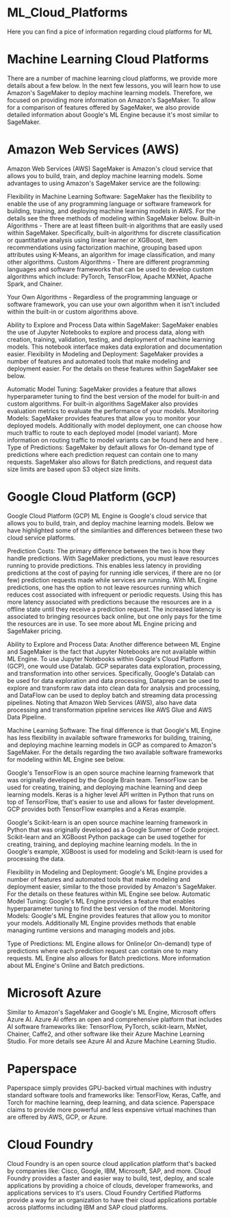 # ML_Cloud_Platforms
Here you can find a pice of information regarding cloud platforms for ML

# Machine Learning Cloud Platforms

There are a number of machine learning cloud platforms, we provide more details about a few below. In the next few lessons, you will learn how to use Amazon's SageMaker to deploy machine learning models. Therefore, we focused on providing more information on Amazon's SageMaker. To allow for a comparison of features offered by SageMaker, we also provide detailed information about Google's ML Engine because it's most similar to SageMaker.

# Amazon Web Services (AWS)
Amazon Web Services (AWS) SageMaker is Amazon's cloud service that allows you to build, train, and deploy machine learning models. Some advantages to using Amazon's SageMaker service are the following:

Flexibility in Machine Learning Software: SageMaker has the flexibility to enable the use of any programming language or software framework for building, training, and deploying machine learning models in AWS. For the details see the three methods of modeling within SageMaker below.
Built-in Algorithms - There are at least fifteen built-in algorithms that are easily used within SageMaker. Specifically, built-in algorithms for discrete classification or quantitative analysis using linear learner or XGBoost, item recommendations using factorization machine, grouping based upon attributes using K-Means, an algorithm for image classification, and many other algorithms.
Custom Algorithms - There are different programming languages and software frameworks that can be used to develop custom algorithms which include: PyTorch, TensorFlow, Apache MXNet, Apache Spark, and Chainer.

Your Own Algorithms - Regardless of the programming language or software framework, you can use your own algorithm when it isn't included within the built-in or custom algorithms above.

Ability to Explore and Process Data within SageMaker: SageMaker enables the use of Jupyter Notebooks to explore and process data, along with creation, training, validation, testing, and deployment of machine learning models. This notebook interface makes data exploration and documentation easier.
Flexibility in Modeling and Deployment: SageMaker provides a number of features and automated tools that make modeling and deployment easier. For the details on these features within SageMaker see below.

Automatic Model Tuning: SageMaker provides a feature that allows hyperparameter tuning to find the best version of the model for built-in and custom algorithms. For built-in algorithms SageMaker also provides evaluation metrics to evaluate the performance of your models.
Monitoring Models: SageMaker provides features that allow you to monitor your deployed models. Additionally with model deployment, one can choose how much traffic to route to each deployed model (model variant). More information on routing traffic to model variants can be found here and here .
Type of Predictions: SageMaker by default allows for On-demand type of predictions where each prediction request can contain one to many requests. SageMaker also allows for Batch predictions, and request data size limits are based upon S3 object size limits.

# Google Cloud Platform (GCP)

Google Cloud Platform (GCP) ML Engine is Google's cloud service that allows you to build, train, and deploy machine learning models. Below we have highlighted some of the similarities and differences between these two cloud service platforms.

Prediction Costs: The primary difference between the two is how they handle predictions. With SageMaker predictions, you must leave resources running to provide predictions. This enables less latency in providing predictions at the cost of paying for running idle services, if there are no (or few) prediction requests made while services are running. With ML Engine predictions, one has the option to not leave resources running which reduces cost associated with infrequent or periodic requests. Using this has more latency associated with predictions because the resources are in a offline state until they receive a prediction request. The increased latency is associated to bringing resources back online, but one only pays for the time the resources are in use. To see more about ML Engine pricing and SageMaker pricing.

Ability to Explore and Process Data: Another difference between ML Engine and SageMaker is the fact that Jupyter Notebooks are not available within ML Engine. To use Jupyter Notebooks within Google's Cloud Platform (GCP), one would use Datalab. GCP separates data exploration, processing, and transformation into other services. Specifically, Google's Datalab can be used for data exploration and data processing, Dataprep can be used to explore and transform raw data into clean data for analysis and processing, and DataFlow can be used to deploy batch and streaming data processing pipelines. Noting that Amazon Web Services (AWS), also have data processing and transformation pipeline services like AWS Glue and AWS Data Pipeline.

Machine Learning Software: The final difference is that Google's ML Engine has less flexibility in available software frameworks for building, training, and deploying machine learning models in GCP as compared to Amazon's SageMaker. For the details regarding the two available software frameworks for modeling within ML Engine see below.

Google's TensorFlow is an open source machine learning framework that was originally developed by the Google Brain team. TensorFlow can be used for creating, training, and deploying machine learning and deep learning models. Keras is a higher level API written in Python that runs on top of TensorFlow, that's easier to use and allows for faster development. GCP provides both TensorFlow examples and a Keras example.

Google's Scikit-learn is an open source machine learning framework in Python that was originally developed as a Google Summer of Code project. Scikit-learn and an XGBoost Python package can be used together for creating, training, and deploying machine learning models. In the in Google's example, XGBoost is used for modeling and Scikit-learn is used for processing the data.

Flexibility in Modeling and Deployment: Google's ML Engine provides a number of features and automated tools that make modeling and deployment easier, similar to the those provided by Amazon's SageMaker. For the details on these features within ML Engine see below.
Automatic Model Tuning: Google's ML Engine provides a feature that enables hyperparameter tuning to find the best version of the model.
Monitoring Models: Google's ML Engine provides features that allow you to monitor your models. Additionally ML Engine provides methods that enable managing runtime versions and managing models and jobs.

Type of Predictions: ML Engine allows for Online(or On-demand) type of predictions where each prediction request can contain one to many requests. ML Engine also allows for Batch predictions. More information about ML Engine's Online and Batch predictions.

# Microsoft Azure

Similar to Amazon's SageMaker and Google's ML Engine, Microsoft offers Azure AI. Azure AI offers an open and comprehensive platform that includes AI software frameworks like: TensorFlow, PyTorch, scikit-learn, MxNet, Chainer, Caffe2, and other software like their Azure Machine Learning Studio. For more details see Azure AI and Azure Machine Learning Studio.

# Paperspace
Paperspace simply provides GPU-backed virtual machines with industry standard software tools and frameworks like: TensorFlow, Keras, Caffe, and Torch for machine learning, deep learning, and data science. Paperspace claims to provide more powerful and less expensive virtual machines than are offered by AWS, GCP, or Azure.

# Cloud Foundry
Cloud Foundry is an open source cloud application platform that's backed by companies like: Cisco, Google, IBM, Microsoft, SAP, and more. Cloud Foundry provides a faster and easier way to build, test, deploy, and scale applications by providing a choice of clouds, developer frameworks, and applications services to it's users. Cloud Foundry Certified Platforms provide a way for an organization to have their cloud applications portable across platforms including IBM and SAP cloud platforms.

